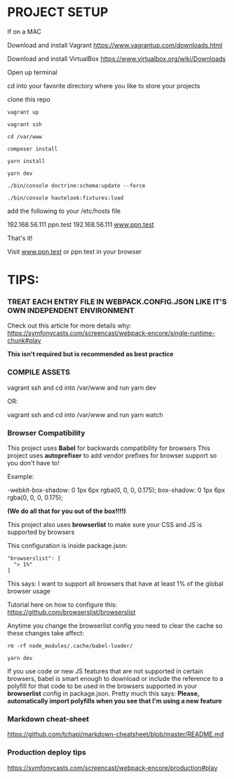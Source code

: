 # PROJECT SETUP

If on a MAC 

Download and install Vagrant https://www.vagrantup.com/downloads.html

Download and install VirtualBox https://www.virtualbox.org/wiki/Downloads

Open up terminal

cd into your favorite directory where you like to store your projects 

clone this repo

    vagrant up

    vagrant ssh

    cd /var/www

    composer install

    yarn install

    yarn dev

    ./bin/console doctrine:schema:update --force

    ./bin/console hautelook:fixtures:load

add the following to your /etc/hosts file

192.168.56.111 ppn.test
192.168.56.111 www.ppn.test

That's it!

Visit www.ppn.test or ppn.test in your browser



# TIPS:

### TREAT EACH ENTRY FILE IN WEBPACK.CONFIG.JSON LIKE IT'S OWN INDEPENDENT ENVIRONMENT

Check out this article for more details why:
https://symfonycasts.com/screencast/webpack-encore/single-runtime-chunk#play

**This isn't required but is recommended as best practice**

### COMPILE ASSETS


vagrant ssh and cd into /var/www and run yarn dev

OR:

vagrant ssh and cd into /var/www and run yarn watch

### Browser Compatibility


This project uses **Babel** for backwards compatibility for browsers 
This project uses **autoprefixer** to add vendor prefixes for browser support so you don't have to!

Example:

-webkit-box-shadow: 0 1px 6px rgba(0, 0, 0, 0.175);
  box-shadow: 0 1px 6px rgba(0, 0, 0, 0.175);

**(We do all that for you out of the box!!!!)**

This project also uses **browserlist** to make sure your CSS and JS is supported by browsers

This configuration is inside package.json:

    "browserslist": [
      "> 1%"
    ]

This says: I want to support all browsers that have at least 1% of the global browser usage

Tutorial here on how to configure this: https://github.com/browserslist/browserslist

Anytime you change the browserlist config you need to clear the cache so these changes take affect:

    rm -rf node_modules/.cache/babel-loader/
    
    yarn dev

If you use code or new JS features that are not supported in certain browsers, babel
is smart enough to download or include the reference to a polyfill for that code
to be used in the browsers supported in your **browserlist** config in package.json.
Pretty much this says: **Please, automatically import polyfills when you see that I'm using a new feature**

### Markdown cheat-sheet 

https://github.com/tchapi/markdown-cheatsheet/blob/master/README.md

### Production deploy tips

https://symfonycasts.com/screencast/webpack-encore/production#play
